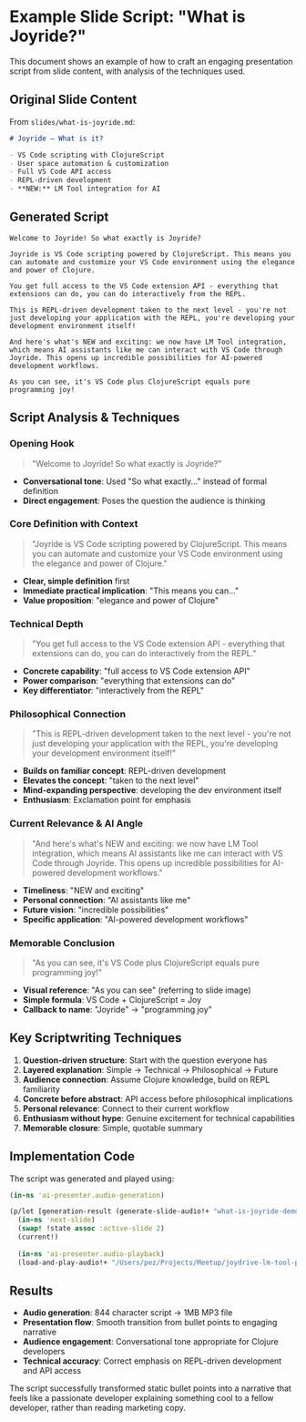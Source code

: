 # Example Slide Script: "What is Joyride?"

This document shows an example of how to craft an engaging presentation script from slide content, with analysis of the techniques used.

## Original Slide Content

From `slides/what-is-joyride.md`:

```markdown
# Joyride – What is it?

- VS Code scripting with ClojureScript
- User space automation & customization
- Full VS Code API access
- REPL-driven development
- **NEW:** LM Tool integration for AI
```

## Generated Script

```
Welcome to Joyride! So what exactly is Joyride? 
   
Joyride is VS Code scripting powered by ClojureScript. This means you can automate and customize your VS Code environment using the elegance and power of Clojure.
   
You get full access to the VS Code extension API - everything that extensions can do, you can do interactively from the REPL.
   
This is REPL-driven development taken to the next level - you're not just developing your application with the REPL, you're developing your development environment itself!
   
And here's what's NEW and exciting: we now have LM Tool integration, which means AI assistants like me can interact with VS Code through Joyride. This opens up incredible possibilities for AI-powered development workflows.
   
As you can see, it's VS Code plus ClojureScript equals pure programming joy!
```

## Script Analysis & Techniques

### **Opening Hook**
> "Welcome to Joyride! So what exactly is Joyride?"

- **Conversational tone**: Used "So what exactly..." instead of formal definition
- **Direct engagement**: Poses the question the audience is thinking

### **Core Definition with Context**
> "Joyride is VS Code scripting powered by ClojureScript. This means you can automate and customize your VS Code environment using the elegance and power of Clojure."

- **Clear, simple definition** first
- **Immediate practical implication**: "This means you can..."
- **Value proposition**: "elegance and power of Clojure"

### **Technical Depth**
> "You get full access to the VS Code extension API - everything that extensions can do, you can do interactively from the REPL."

- **Concrete capability**: "full access to VS Code extension API"
- **Power comparison**: "everything that extensions can do"
- **Key differentiator**: "interactively from the REPL"

### **Philosophical Connection**
> "This is REPL-driven development taken to the next level - you're not just developing your application with the REPL, you're developing your development environment itself!"

- **Builds on familiar concept**: REPL-driven development
- **Elevates the concept**: "taken to the next level"
- **Mind-expanding perspective**: developing the dev environment itself
- **Enthusiasm**: Exclamation point for emphasis

### **Current Relevance & AI Angle**
> "And here's what's NEW and exciting: we now have LM Tool integration, which means AI assistants like me can interact with VS Code through Joyride. This opens up incredible possibilities for AI-powered development workflows."

- **Timeliness**: "NEW and exciting"
- **Personal connection**: "AI assistants like me"
- **Future vision**: "incredible possibilities"
- **Specific application**: "AI-powered development workflows"

### **Memorable Conclusion**
> "As you can see, it's VS Code plus ClojureScript equals pure programming joy!"

- **Visual reference**: "As you can see" (referring to slide image)
- **Simple formula**: VS Code + ClojureScript = Joy
- **Callback to name**: "Joyride" → "programming joy"

## Key Scriptwriting Techniques

1. **Question-driven structure**: Start with the question everyone has
2. **Layered explanation**: Simple → Technical → Philosophical → Future
3. **Audience connection**: Assume Clojure knowledge, build on REPL familiarity
4. **Concrete before abstract**: API access before philosophical implications
5. **Personal relevance**: Connect to their current workflow
6. **Enthusiasm without hype**: Genuine excitement for technical capabilities
7. **Memorable closure**: Simple, quotable summary

## Implementation Code

The script was generated and played using:

```clojure
(in-ns 'ai-presenter.audio-generation)

(p/let [generation-result (generate-slide-audio!+ "what-is-joyride-demo" presentation-text)]
  (in-ns 'next-slide)
  (swap! !state assoc :active-slide 2)
  (current!)
  
  (in-ns 'ai-presenter.audio-playback)
  (load-and-play-audio!+ "/Users/pez/Projects/Meetup/joydrive-lm-tool-prezo/slides/voice/what-is-joyride-demo.mp3"))
```

## Results

- **Audio generation**: 844 character script → 1MB MP3 file
- **Presentation flow**: Smooth transition from bullet points to engaging narrative
- **Audience engagement**: Conversational tone appropriate for Clojure developers
- **Technical accuracy**: Correct emphasis on REPL-driven development and API access

The script successfully transformed static bullet points into a narrative that feels like a passionate developer explaining something cool to a fellow developer, rather than reading marketing copy.
